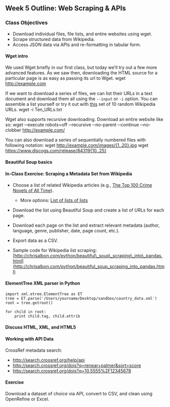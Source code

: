 ## Week 5 Outline: Web Scraping & APIs


### Class Objectives
- Download individual files, file lists, and entire websites using wget.
- Scrape structured data from Wikipedia.
- Access JSON data via APIs and re-formatting in tabular form.

#### Wget intro
We used Wget briefly in our first class, but today we’ll try out a few more advanced features. As we saw then, downloading the HTML source for a particular page is as easy as passing its url to Wget.
	wget http://example.com

 If we want to download a series of files, we can list their URLs in a text document and download them all using the `--input` or `-i` option. You can assemble a list yourself or try it out with [this](https://www.dropbox.com/s/e8quww6kixusflw/Ten_URLs.txt?dl=1) set of 10 random Wikipedia URLs.
	wget -i Ten_URLs.txt

Wget also supports recursive downloading. Download an entire website like so:
	wget ‐‐execute robots=off ‐‐recursive ‐‐no-parent ‐‐continue ‐‐no-clobber http://example.com/

	

You can also download a series of sequentially numbered files with following notation:
	wget http://example.com/images/{1..20}.jpg
	wget https://www.discogs.com/release/84319{10..25}


#### Beautiful Soup basics


#### In-Class Exercise: Scraping a Metadata Set from Wikipedia
- Choose a list of related Wikipedia articles (e.g., [The Top 100 Crime Novels of All Time](https://en.wikipedia.org/wiki/The_Top_100_Crime_Novels_of_All_Time)). 
	- More options: [List of lists of lists](https://en.wikipedia.org/wiki/List_of_lists_of_lists#Literature)
- Download the list using Beautiful Soup and create a list of URLs for each page.
- Download each page on the list and extract relevant metadata (author, language, genre, publisher, date, page count, etc.).
- Export data as a CSV.

- Sample code for Wikipedia list scraping: [http://chrisalbon.com/python/beautiful\_soup\_scraping\_into\_pandas.html](http://chrisalbon.com/python/beautiful_soup_scraping_into_pandas.html)







#### ElementTree XML parser in Python

	import xml.etree.ElementTree as ET
	tree = ET.parse('/Users/yourname/Desktop/sandbox/country_data.xml')
	root = tree.getroot()
	
	for child in root:
		print child.tag, child.attrib


#### Discuss HTML, XML, and HTML5


#### Working with API Data
CrossRef metadata search:
- http://search.crossref.org/help/api
- http://search.crossref.org/dois?q=renear+palmer&sort=score
- http://search.crossref.org/dois?q=10.5555%2F12345678

#### Exercise
Download a dataset of choice via API, convert to CSV, and clean using OpenRefine or Excel.